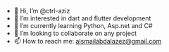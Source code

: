 - 👋 Hi, I’m @ctrl-aziz
- 👀 I’m interested in dart and flutter development
- 🌱 I’m currently learning Python, Asp.net and C#
- 💞️ I’m looking to collaborate on any project
- 📫 How to reach me: alsmailabdalazez@gmail.com

<!---
ctrl-aziz/ctrl-aziz is a ✨ special ✨ repository because its `README.md` (this file) appears on your GitHub profile.
You can click the Preview link to take a look at your changes.
--->
